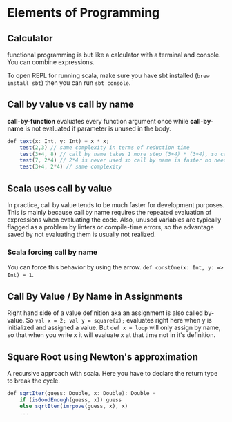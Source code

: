 
# Elements of Programming

## Calculator

functional programming is but like a calculator with a terminal and console. You can combine expressions.

To open REPL for running scala, make sure you have sbt installed (`brew install sbt`) then you can run `sbt console`.

## Call by value vs call by name

**call-by-function** evaluates every function argument once while **call-by-name** is not evaluated if parameter is unused in the body.

```javascript
def text(x: Int, y: Int) = x * x;
    test(2,3) // same complexity in terms of reduction time
    test(3+4, 8) // call by name takes 1 more step (3+4) * (3+4), so call by value is faster test(7,8) -> 7*7
    test(7, 2*4) // 2*4 is never used so call by name is faster no need to evaluate second argumnet
    test(3+4, 2*4) // same complexity
```

## Scala uses call by value
In practice, call by value tends to be much faster for development purposes. This is mainly because call by name requires the repeated evaluation of expressions when evaluating the code. Also, unused variables are typically flagged as a problem by linters or compile-time errors, so the advantage saved by not evaluating them is usually not realized.

### Scala forcing call by name
You can force this behavior by using the arrow. `def constOne(x: Int, y: => Int) = 1`.

## Call By Value  / By Name in Assignments
Right hand side of a value definition aka an assignment is also called by-value. So `val x = 2; val y = square(x);` evaluates right here when y is initialized and assigned a value. But `def x = loop` will only assign by name, so that when you write x it will evaluate x at that time not in it's definition.

## Square Root using Newton's approximation

A recursive approach with scala. Here you have to declare the return type to break the cycle.

```javascript
def sqrtIter(guess: Double, x: Double): Double =
    if (isGoodEnough(guess, x)) guess
    else sqrtIter(imrpove(guess, x), x)
    ...
```


